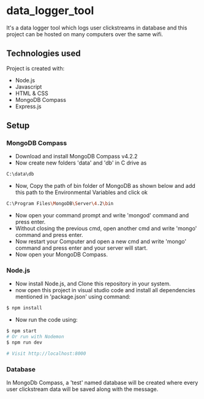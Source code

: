 # data_logger_tool
It's a data logger tool which logs user clickstreams in database and this project can be hosted on many computers over the same wifi.

## Technologies used
Project is created with:
* Node.js 
* Javascript
* HTML & CSS 
* MongoDB Compass 
* Express.js

## Setup
### MongoDB Compass
* Download and install MongoDB Compass v4.2.2
* Now create new folders 'data' and 'db' in C drive as
```bash
C:\data\db
```
* Now, Copy the path of bin folder of MongoDB as shown below and add this path to the Environmental Variables and click ok
```bash
C:\Program Files\MongoDB\Server\4.2\bin 
```
* Now open your command prompt and write 'mongod' command and press enter.
* Without closing the previous cmd, open another cmd and write 'mongo' command and press enter.
* Now restart your Computer and open a new cmd and write 'mongo' command and press enter and your server will start.
* Now open your MongoDB Compass.

### Node.js
* Now install Node.js, and Clone this repository in your system.
* now open this project in visual studio code and install all dependencies mentioned in 'package.json' using command:
```bash
$ npm install
```
* Now run the code using:
```bash
$ npm start
# Or run with Nodemon
$ npm run dev
```
```bash
# Visit http://localhost:8000
```
### Database
In MongoDb Compass, a 'test' named database will be created where every user clickstream data will be saved along with the message.
